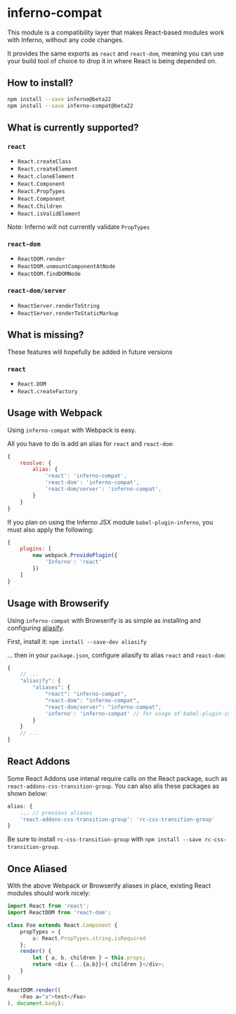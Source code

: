 # inferno-compat

This module is a compatibility layer that makes React-based modules work with Inferno, without any code changes.

It provides the same exports as `react` and `react-dom`, meaning you can use your build tool of choice to drop it in where React is being depended on.

## How to install?

```bash
npm install --save inferno@beta22
npm install --save inferno-compat@beta22
```

## What is currently supported?

### `react`

- `React.createClass`
- `React.createElement`
- `React.cloneElement`
- `React.Component`
- `React.PropTypes`
- `React.Component`
- `React.Children`
- `React.isValidElement`

Note: Inferno will not currently validate `PropTypes`

### `react-dom`

- `ReactDOM.render`
- `ReactDOM.unmountComponentAtNode`
- `ReactDOM.findDOMNode`

### `react-dom/server`

- `ReactServer.renderToString`
- `ReactServer.renderToStaticMarkup`

## What is missing?

These features will hopefully be added in future versions

### `react`

- `React.DOM`
- `React.createFactory`

## Usage with Webpack

Using `inferno-compat` with Webpack is easy.

All you have to do is add an alias for `react` and `react-dom`:

```js
{
	resolve: {
		alias: {
			'react': 'inferno-compat',
			'react-dom': 'inferno-compat',
            'react-dom/server': 'inferno-compat',
		}
	}
}
```

If you plan on using the Inferno JSX module `babel-plugin-inferno`, you must also apply the following:

```js
{
    plugins: [
        new webpack.ProvidePlugin({
            'Inferno': 'react'
        })
    ]
}
```

## Usage with Browserify

Using `inferno-compat` with Browserify is as simple as installing and configuring [aliasify](http://npm.im/aliasify).

First, install it: `npm install --save-dev aliasify`

... then in your `package.json`, configure aliasify to alias `react` and `react-dom`:

```js
{
    // ...
    "aliasify": {
        "aliases": {
            "react": "inferno-compat",
            "react-dom": "inferno-compat",
            "react-dom/server": "inferno-compat",
            'inferno': 'inferno-compat' // for usage of babel-plugin-inferno
        }
    }
    // ...
}
```

## React Addons

Some React Addons use intenal require calls on the React package, such as `react-addons-css-transition-group`. You can also alis these packages as shown below:
```js
alias: {
	... // previous aliases
	'react-addons-css-transition-group': 'rc-css-transition-group'
}
```
Be sure to install `rc-css-transition-group` with `npm install --save rc-css-transition-group`.

## Once Aliased

With the above Webpack or Browserify aliases in place, existing React modules should work nicely:

```js
import React from 'react';
import ReactDOM from 'react-dom';

class Foo extends React.Component {
    propTypes = {
        a: React.PropTypes.string.isRequired
    };
    render() {
        let { a, b, children } = this.props;
        return <div {...{a,b}}>{ children }</div>;
    }
}

ReactDOM.render((
    <Foo a="a">test</Foo>
), document.body);
```
